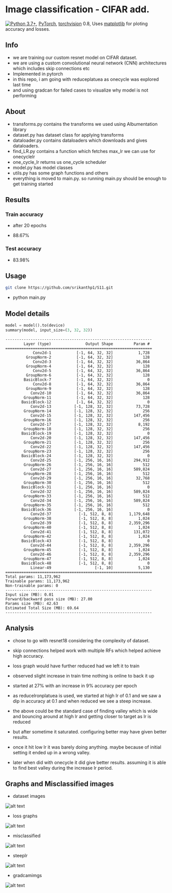 # Image classification - CIFAR add.

[![Python 3.7+](https://img.shields.io/badge/python-3.7+-blue.svg)](https://www.python.org/downloads/release/python-370/), 
[PyTorch](https://pytorch.org/), 
[torchvision](https://github.com/pytorch/vision) 0.8, 
Uses [matplotlib](https://matplotlib.org/)  for ploting accuracy and losses.

## Info

 * we are training our custom resnet model on CIFAR dataset. 
 * we are using a custom convolutional neural network (CNN) architectures which includes skip connections etc
 * Implemented in pytorch 
 * in this repo, i am going with reduceplatuea as onecycle was explored last time
 * and using gradcan for failed cases to visualize why model is not performing 


## About

* transforms.py contains the transforms we used using Albumentation library
* dataset.py has dataset class for applying transforms 
* dataloader.py contains dataloaders which downloads and gives dataloaders. 
* find_LR.py contains a function which fetches max_lr we can use for onecyclelr
* one_cycle_lr returns us one_cycle scheduler
* model.py has model classes
* utils.py has some graph functions and others 
* everything is moved to main.py. so running main.py should be enough to get training started 

## Results 

### Train accuracy 

* after 20 epochs 

* 88.67%

### Test accuracy 

* 83.98%

## Usage

```bash
git clone https://github.com/srikanthp1/S11.git
```
* python main.py


## Model details

```python
model = model().to(device)
summary(model, input_size=(3, 32, 32))
```

```
----------------------------------------------------------------
        Layer (type)               Output Shape         Param #
================================================================
            Conv2d-1           [-1, 64, 32, 32]           1,728
         GroupNorm-2           [-1, 64, 32, 32]             128
            Conv2d-3           [-1, 64, 32, 32]          36,864
         GroupNorm-4           [-1, 64, 32, 32]             128
            Conv2d-5           [-1, 64, 32, 32]          36,864
         GroupNorm-6           [-1, 64, 32, 32]             128
        BasicBlock-7           [-1, 64, 32, 32]               0
            Conv2d-8           [-1, 64, 32, 32]          36,864
         GroupNorm-9           [-1, 64, 32, 32]             128
           Conv2d-10           [-1, 64, 32, 32]          36,864
        GroupNorm-11           [-1, 64, 32, 32]             128
       BasicBlock-12           [-1, 64, 32, 32]               0
           Conv2d-13          [-1, 128, 32, 32]          73,728
        GroupNorm-14          [-1, 128, 32, 32]             256
           Conv2d-15          [-1, 128, 32, 32]         147,456
        GroupNorm-16          [-1, 128, 32, 32]             256
           Conv2d-17          [-1, 128, 32, 32]           8,192
        GroupNorm-18          [-1, 128, 32, 32]             256
       BasicBlock-19          [-1, 128, 32, 32]               0
           Conv2d-20          [-1, 128, 32, 32]         147,456
        GroupNorm-21          [-1, 128, 32, 32]             256
           Conv2d-22          [-1, 128, 32, 32]         147,456
        GroupNorm-23          [-1, 128, 32, 32]             256
       BasicBlock-24          [-1, 128, 32, 32]               0
           Conv2d-25          [-1, 256, 16, 16]         294,912
        GroupNorm-26          [-1, 256, 16, 16]             512
           Conv2d-27          [-1, 256, 16, 16]         589,824
        GroupNorm-28          [-1, 256, 16, 16]             512
           Conv2d-29          [-1, 256, 16, 16]          32,768
        GroupNorm-30          [-1, 256, 16, 16]             512
       BasicBlock-31          [-1, 256, 16, 16]               0
           Conv2d-32          [-1, 256, 16, 16]         589,824
        GroupNorm-33          [-1, 256, 16, 16]             512
           Conv2d-34          [-1, 256, 16, 16]         589,824
        GroupNorm-35          [-1, 256, 16, 16]             512
       BasicBlock-36          [-1, 256, 16, 16]               0
           Conv2d-37            [-1, 512, 8, 8]       1,179,648
        GroupNorm-38            [-1, 512, 8, 8]           1,024
           Conv2d-39            [-1, 512, 8, 8]       2,359,296
        GroupNorm-40            [-1, 512, 8, 8]           1,024
           Conv2d-41            [-1, 512, 8, 8]         131,072
        GroupNorm-42            [-1, 512, 8, 8]           1,024
       BasicBlock-43            [-1, 512, 8, 8]               0
           Conv2d-44            [-1, 512, 8, 8]       2,359,296
        GroupNorm-45            [-1, 512, 8, 8]           1,024
           Conv2d-46            [-1, 512, 8, 8]       2,359,296
        GroupNorm-47            [-1, 512, 8, 8]           1,024
       BasicBlock-48            [-1, 512, 8, 8]               0
           Linear-49                   [-1, 10]           5,130
================================================================
Total params: 11,173,962
Trainable params: 11,173,962
Non-trainable params: 0
----------------------------------------------------------------
Input size (MB): 0.01
Forward/backward pass size (MB): 27.00
Params size (MB): 42.63
Estimated Total Size (MB): 69.64
----------------------------------------------------------------

```

## Analysis 

* chose to go with resnet18 considering the complexity of dataset.
* skip connections helped work with multiple RFs which helped achieve high accuracy. 
* loss graph would have further reduced had we left it to train
* observed slight increase in train time nothing is online to back it up
* started at 27% with an increase in 9% accuracy per epoch 
* as reducelronplatuea is used, we started at high lr of 0.1 and we saw a dip in accuracy at 0.1 and when reduced we see a steep increase. 
* the above could be the standard case of finding valley which is wide and bouncing around at high lr and getting closer to target as lr is reduced 
* but after sometime it saturated. configuring better may have given better results. 
* once it hit low lr it was barely doing anything. maybe because of initial setting it ended up in a wrong valley. 

* later when did with onecycle it did give better results. assuming it is able to find best valley during the increase lr period. 


## Graphs and Misclassified images 


* dataset images 

![alt text](https://github.com/srikanthp1/S11/blob/master/images/random_train_images.png)

* loss graphs

![alt text](https://github.com/srikanthp1/S11/blob/master/images/train_test_loss.png)

* misclassified 

![alt text](https://github.com/srikanthp1/S11/blob/master/images/misclassification.png)

* steeplr

![alt text](https://github.com/srikanthp1/S11/blob/master/images/steeplr.png)

* gradcamimgs

![alt text](https://github.com/srikanthp1/S11/blob/master/images/gradcamimgs.png)

